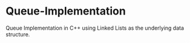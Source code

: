 # Queue-Implementation
Queue Implementation in C++ using Linked Lists as the underlying data structure.
